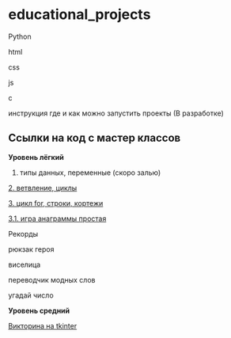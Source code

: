 # educational_projects

Python

html 

css

js

c

инструкция где и как можно запустить проекты (В разработке)


## Ссылки на код с мастер классов

**Уровень лёгкий**

1. типы данных, переменные (скоро залью)

  [2. ветвление, циклы](https://github.com/monaxovdulov/LearnPython/tree/main/edu_projects/easy/2.%20Control%20Structures)

  [3. цикл for, строки, кортежи](https://github.com/monaxovdulov/LearnPython/tree/main/edu_projects/easy/3.%20Enumeration%20of%20sequences)
  
  [3.1. игра анаграммы простая](https://github.com/monaxovdulov/LearnPython/blob/main/edu_projects/easy/3.%20Enumeration%20of%20sequences/9_word_jumble.py)
  
  Рекорды
  
  рюкзак героя
  
  виселица
  
  переводчик модных слов 
  
  угадай число

**Уровень средний**

[Викторина на tkinter](https://github.com/monaxovdulov/quize_tk/blob/main/main.py "Средний уровень")






